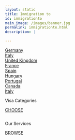 ```yaml
---
layout: static
title: Immigration to
id: immigrationto
main_image: /images/banner.jpg
permalink: immigrationto.html
description: |
 
---
```

<div class="ui vertical stripe pad_140 imigrationto_sec" >
    <div class="ui container">
      <div class="ui three column stackable grid">
        <div class="column">
                <a class="example-image-link ui image" href="images/immigration-img1.jpg" data-lightbox="example-set" data-title="Click anywhere outside the image or the X to the right to close." style="background-image:url('images/immigration-img1.jpg')">
                  <div class="ui grid centered middle aligned overlay m_0 ">
                      <div class="border_div"></div>
                      <div class="sixteen wide column text_center">
                          Germany
                      </div>
                    </div>
                </a>
        </div>
        <div class="column">
                <a class="example-image-link ui image" href="images/immigration-img2.jpg" data-lightbox="example-set" data-title="Click anywhere outside the image or the X to the right to close." style="background-image:url('images/immigration-img2.jpg')">
                    <div class="ui grid centered middle aligned overlay m_0 ">
                      <div class="border_div"></div>
                      <div class="sixteen wide column text_center">
                          Italy
                      </div>
                    </div>
                </a>
        </div>
        <div class="column">
                <a class="example-image-link ui image" href="images/immigration-img3.jpg" data-lightbox="example-set" data-title="Click anywhere outside the image or the X to the right to close." style="background-image:url('images/immigration-img3.jpg')">
                    <div class="ui grid centered middle aligned overlay m_0 ">
                      <div class="border_div"></div>
                      <div class="sixteen wide column text_center">
                          United Kingdom
                      </div>
                    </div>
                </a>
        </div>
        <div class="column">
                <a class="example-image-link ui image" href="images/immigration-img4.jpg" data-lightbox="example-set" data-title="Click anywhere outside the image or the X to the right to close." style="background-image:url('images/immigration-img4.jpg')">
                  <div class="ui grid centered middle aligned overlay m_0 ">
                      <div class="border_div"></div>
                      <div class="sixteen wide column text_center">
                          France
                      </div>
                    </div>
                </a>
        </div>
        <div class="column">
                <a class="example-image-link ui image" href="images/immigration-img5.jpg" data-lightbox="example-set" data-title="Click anywhere outside the image or the X to the right to close." style="background-image:url('images/immigration-img5.jpg')">
                    <div class="ui grid centered middle aligned overlay m_0 ">
                      <div class="border_div"></div>
                      <div class="sixteen wide column text_center">
                          Spain
                      </div>
                    </div>
                </a>
        </div>
        <div class="column">
                <a class="example-image-link ui image" href="images/immigration-img6.jpg" data-lightbox="example-set" data-title="Click anywhere outside the image or the X to the right to close." style="background-image:url('images/immigration-img6.jpg')">
                    <div class="ui grid centered middle aligned overlay m_0 ">
                      <div class="border_div"></div>
                      <div class="sixteen wide column text_center">
                         Hungary
                      </div>
                    </div>
                </a>
        </div>
        <div class="column">
                <a class="example-image-link ui image" href="images/immigration-img7.jpg" data-lightbox="example-set" data-title="Click anywhere outside the image or the X to the right to close." style="background-image:url('images/immigration-img7.jpg')">
                  <div class="ui grid centered middle aligned overlay m_0 ">
                      <div class="border_div"></div>
                      <div class="sixteen wide column text_center">
                          Portugal
                      </div>
                    </div>
                </a>
        </div>
        <div class="column">
                <a class="example-image-link ui image" href="images/immigration-img8.jpg" data-lightbox="example-set" data-title="Click anywhere outside the image or the X to the right to close." style="background-image:url('images/immigration-img8.jpg')">
                    <div class="ui grid centered middle aligned overlay m_0 ">
                      <div class="border_div"></div>
                      <div class="sixteen wide column text_center">
                          Canada
                      </div>
                    </div>
                </a>
        </div>
        <div class="column">
                <a class="example-image-link ui image" href="images/immigration-img9.jpg" data-lightbox="example-set" data-title="Click anywhere outside the image or the X to the right to close." style="background-image:url('images/immigration-img9.jpg')">
                    <div class="ui grid centered middle aligned overlay m_0 ">
                      <div class="border_div"></div>
                      <div class="sixteen wide column text_center">
                          Italy
                      </div>
                    </div>
                </a>
        </div>
      </div>
    </div>
</div>   
<div class="ui vertical stripe catg_serv" >
        <div class="ui grid center-aligned stackable">
                <div class="eight wide tablet eight wide computer column sixteen wide mobile text_center first">
                    <div class=" white wrap">
                                <p class="p_40 white mb_20">
                                   Visa Categories
                                </p>
                                <p><a href="/visa_category.html" class="button_style1 size-medium">CHOOSE</a></p>
                    </div>
                </div>
                <div class="eight wide tablet eight wide computer column sixteen wide mobile text_center sec">
                    <div class=" white wrap">
                                <p class="p_40 white mb_20">
                                   Our Services
                                </p>
                                <p><a href="/services.html" class="button_style1 size-medium">BROWSE</a></p>
                    </div>
                </div>
        </div>
</div>